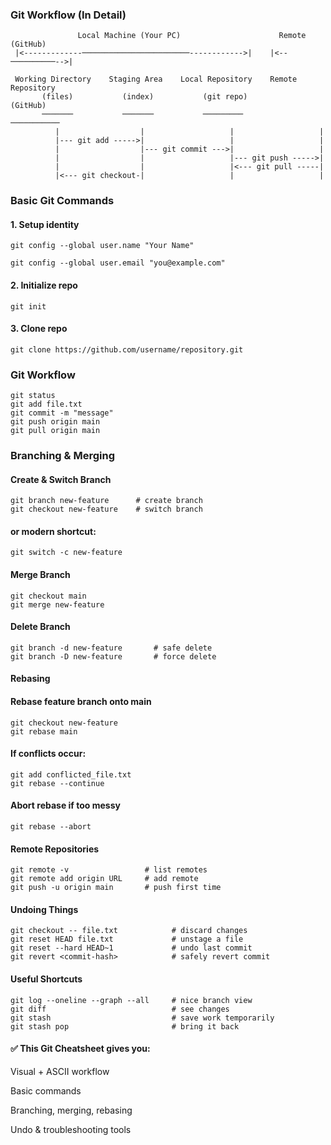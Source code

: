  ### Git Workflow (In Detail)

````
               Local Machine (Your PC)                      Remote (GitHub)
 |<-------------────────────────────────------------>|    |<--──────────-->|
 
 Working Directory    Staging Area    Local Repository    Remote Repository
       (files)           (index)           (git repo)           (GitHub)
       ───────           ───────           ─────────           ───────────
          |                  |                   |                   |
          |--- git add ----->|                   |                   |
          |                  |--- git commit --->|                   |
          |                  |                   |--- git push ----->|
          |                  |                   |<--- git pull -----|
          |<--- git checkout-|                   |                   |

````

### Basic Git Commands

#### 1. Setup identity

    git config --global user.name "Your Name"

    git config --global user.email "you@example.com"

#### 2. Initialize repo

    git init

#### 3. Clone repo
    git clone https://github.com/username/repository.git

### Git Workflow
    git status
    git add file.txt
    git commit -m "message"
    git push origin main
    git pull origin main

### Branching & Merging

#### Create & Switch Branch
    git branch new-feature      # create branch
    git checkout new-feature    # switch branch

#### or modern shortcut:
    git switch -c new-feature

#### Merge Branch
    git checkout main
    git merge new-feature

#### Delete Branch
    git branch -d new-feature       # safe delete
    git branch -D new-feature       # force delete

#### Rebasing
#### Rebase feature branch onto main
    git checkout new-feature
    git rebase main

#### If conflicts occur:
    git add conflicted_file.txt
    git rebase --continue

#### Abort rebase if too messy
    git rebase --abort

#### Remote Repositories
    git remote -v                 # list remotes
    git remote add origin URL     # add remote
    git push -u origin main       # push first time

#### Undoing Things
    git checkout -- file.txt            # discard changes
    git reset HEAD file.txt             # unstage a file
    git reset --hard HEAD~1             # undo last commit
    git revert <commit-hash>            # safely revert commit

#### Useful Shortcuts
    git log --oneline --graph --all     # nice branch view
    git diff                            # see changes
    git stash                           # save work temporarily
    git stash pop                       # bring it back


#### ✅ This Git Cheatsheet gives you:

Visual + ASCII workflow

Basic commands

Branching, merging, rebasing

Undo & troubleshooting tools

